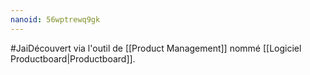 ```yaml
---
nanoid: 56wptrewq9gk
---
```

#JaiDécouvert via l'outil de [[Product Management]] nommé [[Logiciel Productboard|Productboard]].
